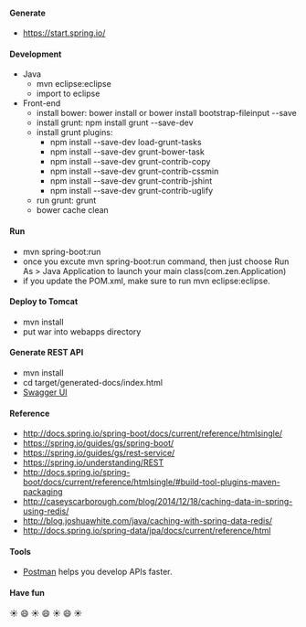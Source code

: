 #### Generate
* https://start.spring.io/

#### Development
* Java
	* mvn eclipse:eclipse
	* import to eclipse
* Front-end
	* install bower: bower install or bower install bootstrap-fileinput --save
	* install grunt: npm install grunt --save-dev
	* install grunt plugins: 
		- npm install --save-dev load-grunt-tasks
		- npm install --save-dev grunt-bower-task
		- npm install --save-dev grunt-contrib-copy
		- npm install --save-dev grunt-contrib-cssmin
		- npm install --save-dev grunt-contrib-jshint
		- npm install --save-dev grunt-contrib-uglify
	* run grunt: grunt
	* bower cache clean

#### Run 
* mvn spring-boot:run
* once you excute mvn spring-boot:run command, then just choose Run As > Java Application to launch your main class(com.zen.Application)
* if you update the POM.xml, make sure to run mvn eclipse:eclipse.

#### Deploy to Tomcat
* mvn install
* put war into webapps directory

#### Generate REST API
* mvn install 
* cd target/generated-docs/index.html
* [Swagger UI](http://localhost:8080/swagger-ui.html)

#### Reference
* http://docs.spring.io/spring-boot/docs/current/reference/htmlsingle/
* https://spring.io/guides/gs/spring-boot/
* https://spring.io/guides/gs/rest-service/
* https://spring.io/understanding/REST
* http://docs.spring.io/spring-boot/docs/current/reference/htmlsingle/#build-tool-plugins-maven-packaging
* http://caseyscarborough.com/blog/2014/12/18/caching-data-in-spring-using-redis/
* http://blog.joshuawhite.com/java/caching-with-spring-data-redis/
* http://docs.spring.io/spring-data/jpa/docs/current/reference/html

#### Tools
* [Postman](http://www.getpostman.com/) helps you develop APIs faster.

#### Have fun
:sunny: :smile: :sunny: :smile: :sunny: :smile: :sunny:
